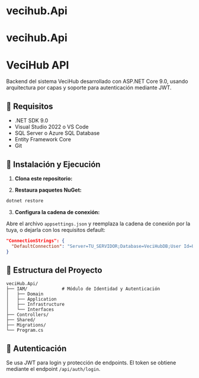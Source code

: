 # vecihub.Api

# vecihub.Api


# VeciHub API

Backend del sistema VeciHub desarrollado con ASP.NET Core 9.0, usando arquitectura por capas y soporte para autenticación mediante JWT.

## 🧱 Requisitos

- .NET SDK 9.0
- Visual Studio 2022 o VS Code
- SQL Server o Azure SQL Database
- Entity Framework Core
- Git

## 🚀 Instalación y Ejecución

1. **Clona este repositorio:**

2. **Restaura paquetes NuGet:**

```bash
dotnet restore
```

3. **Configura la cadena de conexión:**

Abre el archivo `appsettings.json` y reemplaza la cadena de conexión por la tuya, o dejarla con los requisitos default:

```json
"ConnectionStrings": {
  "DefaultConnection": "Server=TU_SERVIDOR;Database=VeciHubDB;User Id=USUARIO;Password=CONTRASEÑA;TrustServerCertificate=True;"
}
```

## 📁 Estructura del Proyecto

```
veciHub.Api/
├── IAM/             # Módulo de Identidad y Autenticación
│   ├── Domain
│   ├── Application
│   ├── Infrastructure
│   └── Interfaces
├── Controllers/
├── Shared/
├── Migrations/
└── Program.cs
```

## 🔐 Autenticación

Se usa JWT para login y protección de endpoints. El token se obtiene mediante el endpoint `/api/auth/login`.

